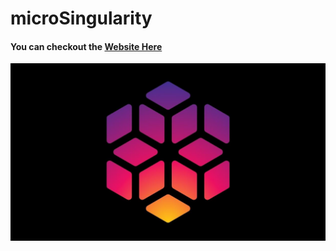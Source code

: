# microSingularity

#### You can checkout the [**Website Here**](https://microsingularity.github.io)

![Logo](assets/images/meta.jpg)

